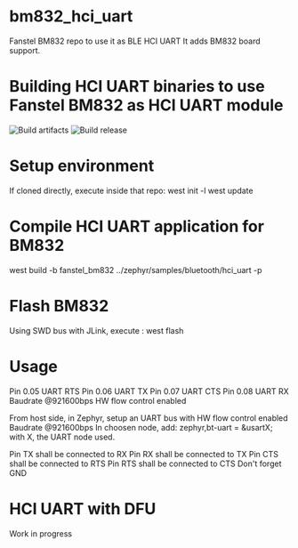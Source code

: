 # bm832_hci_uart
Fanstel BM832 repo to use it as BLE HCI UART
It adds BM832 board support.

# Building HCI UART binaries to use Fanstel BM832 as HCI UART module
![Build artifacts](https://github.com/RomainPelletant/bm832_hci_uart/workflows/Build_HCI_UART/badge.svg?branch=master)
![Build release](https://github.com/RomainPelletant/bm832_hci_uart/workflows/Release_HCI_UART/badge.svg?tag=lastest)

# Setup environment
If cloned directly, execute inside that repo:
    west init -l
    west update

# Compile HCI UART application for BM832
west build -b fanstel_bm832 ../zephyr/samples/bluetooth/hci_uart -p

# Flash BM832
Using SWD bus with JLink, execute :
    west flash

# Usage
Pin 0.05 UART RTS
Pin 0.06 UART TX
Pin 0.07 UART CTS
Pin 0.08 UART RX
Baudrate @921600bps
HW flow control enabled

From host side, in Zephyr, setup an UART bus with
HW flow control enabled
Baudrate @921600bps
In choosen node, add:
    zephyr,bt-uart = &usartX;
with X, the UART node used.

Pin TX shall be connected to RX
Pin RX shall be connected to TX
Pin CTS shall be connected to RTS
Pin RTS shall be connected to CTS
Don't forget GND

# HCI UART with DFU
Work in progress
